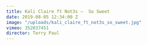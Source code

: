 ```yaml
---
title: Kali Claire ft Not3s —  So Sweet
date: 2019-08-05 12:34:00 Z
image: "/uploads/kali_claire_ft_not3s_so_sweet.jpg"
vimeo: 352037451
director: Terry Paul
---
```


